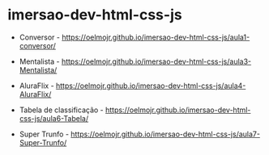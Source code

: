 # imersao-dev-html-css-js

- Conversor - https://oelmojr.github.io/imersao-dev-html-css-js/aula1-conversor/

- Mentalista - https://oelmojr.github.io/imersao-dev-html-css-js/aula3-Mentalista/

- AluraFlix - https://oelmojr.github.io/imersao-dev-html-css-js/aula4-AluraFlix/

- Tabela de classificação - https://oelmojr.github.io/imersao-dev-html-css-js/aula6-Tabela/

- Super Trunfo - https://oelmojr.github.io/imersao-dev-html-css-js/aula7-Super-Trunfo/
